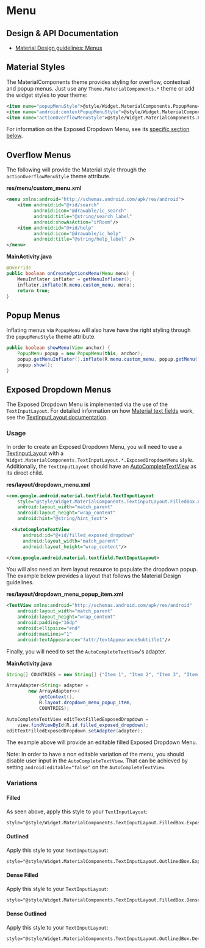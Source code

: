 <!--docs:
title: "Menus"
layout: detail
section: components
excerpt: "Menus display a list of choices on temporary surfaces."
iconId: menu
path: /catalog/menu/
-->

# Menu

## Design & API Documentation

*   [Material Design guidelines: Menus](https://material.io/design/components/menus.html)
    <!--{: .icon-list-item.icon-list-item--spec }-->

## Material Styles

The MaterialComponents theme provides styling for overflow, contextual and popup
menus. Just use any `Theme.MaterialComponents.*` theme or add the widget styles
to your theme:

```xml
<item name="popupMenuStyle">@style/Widget.MaterialComponents.PopupMenu</item>
<item name="android:contextPopupMenuStyle">@style/Widget.MaterialComponents.PopupMenu.ContextMenu</item>
<item name="actionOverflowMenuStyle">@style/Widget.MaterialComponents.PopupMenu.Overflow</item>
```

For information on the Exposed Dropdown Menu, see its
[specific section below](#exposed-dropdown-menus).

## Overflow Menus

The following will provide the Material style through the
`actionOverflowMenuStyle` theme attribute.

**res/menu/custom_menu.xml**

```xml
<menu xmlns:android="http://schemas.android.com/apk/res/android">
    <item android:id="@+id/search"
          android:icon="@drawable/ic_search"
          android:title="@string/search_label"
          android:showAsAction="ifRoom"/>
    <item android:id="@+id/help"
          android:icon="@drawable/ic_help"
          android:title="@string/help_label" />
</menu>
```

**MainActivity.java**

```java
@Override
public boolean onCreateOptionsMenu(Menu menu) {
    MenuInflater inflater = getMenuInflater();
    inflater.inflate(R.menu.custom_menu, menu);
    return true;
}
```

## Popup Menus

Inflating menus via `PopupMenu` will also have have the right styling through
the `popupMenuStyle` theme attribute.

```java
public boolean showMenu(View anchor) {
    PopupMenu popup = new PopupMenu(this, anchor);
    popup.getMenuInflater().inflate(R.menu.custom_menu, popup.getMenu());
    popup.show();
}
```

## Exposed Dropdown Menus

The Exposed Dropdown Menu is implemented via the use of the `TextInputLayout`.
For detailed information on how
[Material text fields](https://material.io/design/components/text-fields.html)
work, see the
[TextInputLayout documentation](TextInputLayout.md).

### Usage

In order to create an Exposed Dropdown Menu, you will need to use a
[TextInputLayout](https://developer.android.com/reference/com/google/android/material/textfield/TextInputLayout)
with a `Widget.MaterialComponents.TextInputLayout.*.ExposedDropdownMenu` style. Additionally, the `TextInputLayout` should have an [AutoCompleteTextView](https://developer.android.com/reference/android/widget/AutoCompleteTextView)
as its direct child.


**res/layout/dropdown_menu.xml**

```xml
<com.google.android.material.textfield.TextInputLayout
    style="@style/Widget.MaterialComponents.TextInputLayout.FilledBox.ExposedDropdownMenu"
    android:layout_width="match_parent"
    android:layout_height="wrap_content"
    android:hint="@string/hint_text">

  <AutoCompleteTextView
      android:id="@+id/filled_exposed_dropdown"
      android:layout_width="match_parent"
      android:layout_height="wrap_content"/>

</com.google.android.material.textfield.TextInputLayout>
```

You will also need an item layout resource to populate the dropdown popup. The example
below provides a layout that follows the Material Design guidelines.

**res/layout/dropdown_menu_popup_item.xml**

```xml
<TextView xmlns:android="http://schemas.android.com/apk/res/android"
    android:layout_width="match_parent"
    android:layout_height="wrap_content"
    android:padding="16dp"
    android:ellipsize="end"
    android:maxLines="1"
    android:textAppearance="?attr/textAppearanceSubtitle1"/>
```

Finally, you will need to set the `AutoCompleteTextView`'s adapter.

**MainActivity.java**

```java
String[] COUNTRIES = new String[] {"Item 1", "Item 2", "Item 3", "Item 4"};

ArrayAdapter<String> adapter =
        new ArrayAdapter<>(
            getContext(),
            R.layout.dropdown_menu_popup_item,
            COUNTRIES);

AutoCompleteTextView editTextFilledExposedDropdown =
    view.findViewById(R.id.filled_exposed_dropdown);
editTextFilledExposedDropdown.setAdapter(adapter);
```

The example above will provide an editable filled Exposed Dropdown Menu.

Note: In order to have a non editable variation of the menu, you should disable
user input in the `AutoCompleteTextView`. That can be achieved by setting
`android:editable="false"` on the `AutoCompleteTextView`.

### Variations

#### Filled

As seen above, apply this style to your `TextInputLayout`:

```xml
style="@style/Widget.MaterialComponents.TextInputLayout.FilledBox.ExposedDropdownMenu"`
```

#### Outlined

Apply this style to your `TextInputLayout`:

```xml
style="@style/Widget.MaterialComponents.TextInputLayout.OutlinedBox.ExposedDropdownMenu"`
```

#### Dense Filled

Apply this style to your `TextInputLayout`:

```xml
style="@style/Widget.MaterialComponents.TextInputLayout.FilledBox.Dense.ExposedDropdownMenu"`
```

#### Dense Outlined

Apply this style to your `TextInputLayout`:

```xml
style="@style/Widget.MaterialComponents.TextInputLayout.OutlinedBox.Dense.ExposedDropdownMenu"`
```
